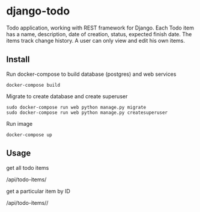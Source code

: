 # django-todo

Todo application, working with REST framework for Django. Each Todo item has a name, description, date of creation, status, expected finish date.
The items track change history. A user can only view and edit his own items.

## Install

Run docker-compose to build database (postgres) and web services
```
docker-compose build
```

Migrate to create database and create superuser

```
sudo docker-compose run web python manage.py migrate
sudo docker-compose run web python manage.py createsuperuser
```

Run image

```
docker-compose up
```

## Usage

get all todo items

/api/todo-items/

get a particular item by ID

/api/todo-items/<pk>/
